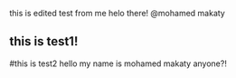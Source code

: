 this is edited test from me
helo there!
@mohamed makaty
## this is test1!
#this is test2
hello my name is mohamed makaty
anyone?!

